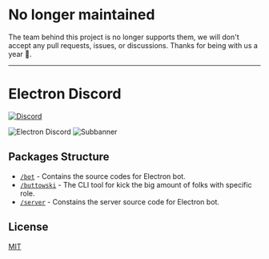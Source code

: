 # No longer maintained

The team behind this project is no longer supports them, we will don't accept
any pull requests, issues, or discussions. Thanks for being with us a year 💖.

---

# Electron Discord

[![Discord](https://img.shields.io/discord/745037351163527189?color=blue&logo=discord&style=flat-square)](https://discord.gg/electron)

![Electron Discord](https://user-images.githubusercontent.com/24681191/115129603-311ec680-9ff0-11eb-91f5-b1f424e94de3.png)
![Subbanner](https://user-images.githubusercontent.com/24681191/115129604-31b75d00-9ff0-11eb-952d-77d04fae40f6.png)

## Packages Structure

- [`/bot`](packages/bot) - Contains the source codes for Electron bot.
- [`/buttowski`](packages/buttowski) - The CLI tool for kick the big amount of
  folks with specific role.
- [`/server`](packages/server) - Constains the server source code for Electron
  bot.

## License

[MIT](LICENSE)
